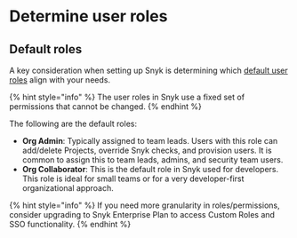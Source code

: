 # Determine user roles

## Default roles

A key consideration when setting up Snyk is determining which [default user roles](../../../snyk-admin/manage-permissions-and-roles/pre-defined-roles.md) align with your needs.

{% hint style="info" %}
The user roles in Snyk use a fixed set of permissions that cannot be changed.
{% endhint %}

The following are the default roles:

* **Org Admin**: Typically assigned to team leads. Users with this role can add/delete Projects, override Snyk checks, and provision users. It is common to assign this to team leads, admins, and security team users.
* **Org Collaborator**: This is the default role in Snyk used for developers. This role is ideal for small teams or for a very developer-first organizational approach.

{% hint style="info" %}
If you need more granularity in roles/permissions, consider upgrading to Snyk Enterprise Plan to access Custom Roles and SSO functionality.
{% endhint %}
